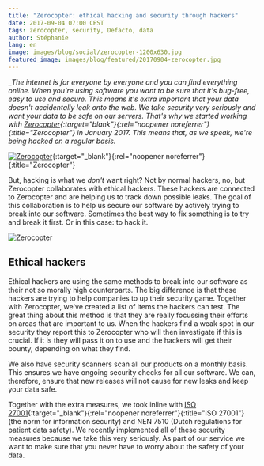 ```yaml
---
title: "Zerocopter: ethical hacking and security through hackers"
date: 2017-09-04 07:00 CEST
tags: zerocopter, security, Defacto, data
author: Stéphanie
lang: en
image: images/blog/social/zerocopter-1200x630.jpg
featured_image: images/blog/featured/20170904-zerocopter.jpg
---
```


__The internet is for everyone by everyone and you can find everything online.​ When you're using software you want to be sure that it's bug-free, easy to use and secure. This means it's extra important that your data doesn't accidentally leak onto the web. We take security very seriously and want your data to be safe on our servers. That's why we started working with [Zerocopter](https://zerocopter.com/){:target="_blank"}{:rel="noopener noreferrer"}{:title="Zerocopter"} in January 2017. This means that, as we speak, we're being hacked on a regular basis.__

[![Zerocopter](/images/blog/zerocopter-logo.jpg)](https://zerocopter.com/){:target="_blank"}{:rel="noopener noreferrer"}{:title="Zerocopter"}

But, hacking is what we _don't_ want right? Not by normal hackers, no, but Zerocopter collaborates with ethical hackers. These hackers are connected to Zerocopter and are helping us to track down possible leaks. The goal of this collaboration is to help us secure our software by actively trying to break into our software. Sometimes the best way to fix something is to try and break it first. Or in this case: to hack it.

![Zerocopter](/images/blog/zerocopter.jpg)

## Ethical hackers

Ethical hackers are using the same methods to break into our software as their not so morally high counterparts. The big difference is that these hackers are trying to help companies to up their security game. Together with Zerocopter, we've created a list of items the hackers can test. The great thing about this method is that they are really focussing their efforts on areas that are important to us. When the hackers find a weak spot in our security they report this to Zerocopter who will then investigate if this is crucial. If it is they will pass it on to use and the hackers will get their bounty, depending on what they find.

We also have security scanners scan all our products on a monthly basis. This ensures we have ongoing security checks for all our software. We can, therefore, ensure that new releases will not cause for new leaks and keep your data safe.

Together with the extra measures, we took inline with [ISO 27001](https://www.iso.org/isoiec-27001-information-security.html){:target="_blank"}{:rel="noopener noreferrer"}{:title="ISO 27001"} (the norm for information security) and NEN 7510 (Dutch regulations for patient data safety). We recently implemented all of these security measures because we take this very seriously. As part of our service we want to make sure that you never have to worry about the safety of your data.
